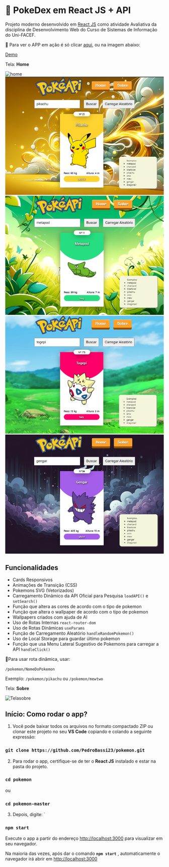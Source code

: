 
# 📒 PokeDex em React JS + API

Projeto moderno desenvolvido em  [ React JS](https://github.com/facebook/create-react-app) como atividade Avaliativa da disciplina de Desenvolvimento Web do Curso de Sistemas de Informação do Uni-FACEF.

🚀 Para ver o APP em ação é só clicar [aqui](https://pokedex-rho-taupe.vercel.app/), ou na imagem abaixo:

[Demo](https://pokedex-rho-taupe.vercel.app/)

Tela:  **Home**

![home](https://github.com/user-attachments/assets/7baf71e8-79d1-43b7-9c15-0fd652e0d4d5)
[![Página Home](https://github.com/pedrobassi23/pokemon/blob/master/src/screenshots/00.png?raw=true)](https://pokedex-rho-taupe.vercel.app/)
[![Tela pokemon2](https://github.com/pedrobassi23/pokemon/blob/master/src/screenshots/05.png?raw=true)](https://pokedex-rho-taupe.vercel.app/)
[![Tela pokemon3](https://github.com/pedrobassi23/pokemon/blob/master/src/screenshots/3.png?raw=true)](https://pokedex-rho-taupe.vercel.app/)
[![Tela pokemon4](https://github.com/pedrobassi23/pokemon/blob/master/src/screenshots/04.png?raw=true)](https://pokedex-rho-taupe.vercel.app/)
## Funcionalidades
 - Cards Responsivos
 - Animações de Transição (CSS)
 - Pokemons SVG (Vetorizados)
 - Carregamento Dinâmico da API Oficial para Pesquisa `loadAPI()`  e  ` setSearch()`
 - Função que altera as cores de acordo com o tipo de pokemon
 - Função que altera o wallpaper de acordo com o tipo de pokemon
 - Wallpapers criados com ajuda de AI 
 - Uso de Rotas Internas `react-router-dom`
 - Uso de Rotas Dinâmicas `useParams`
 - Função de Carregamento Aleatório `handleRandomPokemon()`
 - Uso de Local Storage para guardar último pokemon
 - Função que usa Menu Lateral Sugestivo de Pokemons para carregar a API `handleClick()`

📘Para usar rota dinâmica, usar:

`/pokemon/NomeDoPokemon`

Exemplo:
`/pokemon/pikachu` ou `/pokemon/mewtwo` 
 
 

Tela:  **Sobre**

![Telasobre](https://github.com/user-attachments/assets/72a5c3ed-e0fd-41e1-9069-33c5968f2395)


## Início: Como rodar o app?

 1. Você pode baixar todos os arquivos no formato compactado ZIP ou clonar este projeto no seu **VS Code** copiando e colando a seguinte expressão:

   ### `git clone https://github.com/PedroBassi23/pokemon.git`

 2. Para rodar o app, certifique-se de ter o **React JS**  instalado e estar na pasta do projeto.
 ### `cd pokemon`
 ou 
### `cd pokemon-master`

 3. Depois, digite: `

### `npm start`

Execute o app a partir do endereço  [http://localhost:3000](http://localhost:3000) para visualizar em seu navegador.

Na maioria das vezes, após dar o comando **`npm start`** , automaticamente o navegador irá abrir em [http://localhost:3000](http://localhost:3000/)



